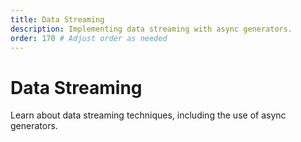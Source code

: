 ```yaml
---
title: Data Streaming
description: Implementing data streaming with async generators.
order: 170 # Adjust order as needed
---
```


# Data Streaming

Learn about data streaming techniques, including the use of async generators.
